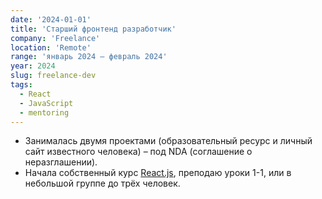 ```yaml
---
date: '2024-01-01'
title: 'Старший фронтенд разработчик'
company: 'Freelance'
location: 'Remote'
range: 'январь 2024 – февраль 2024'
year: 2024
slug: freelance-dev
tags:
  - React
  - JavaScript
  - mentoring
---
```


- Занималась двумя проектами (образовательный ресурс и личный сайт известного человека) – под NDA (соглашение о неразглашении). 
- Начала собственный курс [React.js](https://frontend-courses.vercel.app/), преподаю уроки 1-1, или в небольшой группе до трёх человек.
